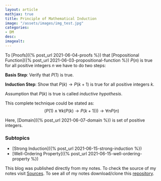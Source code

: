 ```yaml
---
layout: article
mathjax: true
title: Principle of Mathematical Induction
image: "/assets/images/img_test.jpg"
categories:
- DM
desc:   
imagealt: 
---
```


To [Proofs]({% post_url 2021-06-04-proofs %}) that [Propositional Function]({% post_url 2021-06-03-propositional-function %}) $P(n)$ is true for all positive integers $n$ we have to do two steps:

































































































































































































































































































































































**Basis Step**: Verify that $P(1)$ is true.

































































































































































































































































































































































**Induction Step**: Show that $P(k) \to P(k+1)$ is true for all positive integers $k$.

































































































































































































































































































































































Assumption that $P(k)$ is true is called *inductive hypothesis*.


































































































































































































































































































































































This complete technique could be stated as:
$$(P(1) \wedge \forall k(P(k) \to P(k+1))) \to \forall nP(n)$$

































































































































































































































































































































































Here, [Domain]({% post_url 2021-06-07-domain %}) is set of positive integers.

### Subtopics
- [Strong Induction]({% post_url 2021-06-15-strong-induction %})
- [Well-Ordering Property]({% post_url 2021-06-15-well-ordering-property %})

This blog was published directly from my notes.
To check the source of my notes visit [Sources](sources.html).
To see all of my notes download/clone this [repository](https://github.com/bovem/CS).